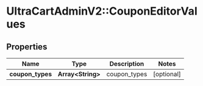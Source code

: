 # UltraCartAdminV2::CouponEditorValues

## Properties
Name | Type | Description | Notes
------------ | ------------- | ------------- | -------------
**coupon_types** | **Array&lt;String&gt;** | coupon_types | [optional] 


